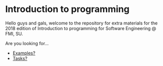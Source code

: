 # Introduction to programming

Hello guys and gals, welcome to the repository for extra materials for the 2018 edition of Introduction to programming for Software Engineering @ FMI, SU.

Are you looking for...
- [Examples?](examples)
- [Tasks?](Tasks.md)
